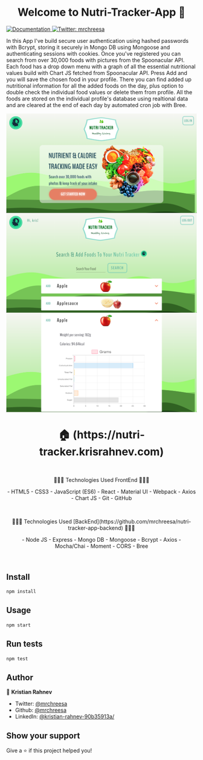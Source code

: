 <h1 align="center">Welcome to Nutri-Tracker-App 👋</h1>
<p>
  <a href="https://github.com/mrchreesa/nutri-tracker-app-frontend" target="_blank">
    <img alt="Documentation" src="https://img.shields.io/badge/documentation-yes-brightgreen.svg" />
  </a>
  <a href="https://twitter.com/mrchreesa" target="_blank">
    <img alt="Twitter: mrchreesa" src="https://img.shields.io/twitter/follow/mrchreesa.svg?style=social" />
  </a>
</p>

In this App I've build secure user authentication using hashed passwords with Bcrypt, storing it securely in Mongo DB using Mongoose and authenticating sessions with cookies. Once you've registered you can search from over 30,000 foods with pictures from the Spoonacular API. Each food has a drop down menu with a graph of all the essential nutritional values build with Chart JS fetched from Spoonacular API. Press Add and you will save the chosen food in your profile. There you can find added up nutritional information for all the added foods on the day, plus option to double check the individual food values or delete them from profile. All the foods are stored on the individual profile's database using realtional data and are cleared at the end of each day by automated cron job with Bree.

<img align="center" src="./preview 1.png" alt="preview" />
<img align="center" src="./preview 2.png" alt="preview" />
<img align="center" src="./preview 3.png" alt="preview" />

<h1 align="center"> 🏠 (https://nutri-tracker.krisrahnev.com) </h1>
</br>
<p align="center">
 🔶🔶🔶 Technologies Used FrontEnd 🔶🔶🔶
 </p>
<p align="center">
- HTML5
- CSS3
- JavaScript (ES6)
- React
- Material UI
- Webpack
- Axios
- Chart JS
- Git
- GitHub
</p>
</br>
<p align="center">
🔷🔷🔷 Technologies Used [BackEnd](https://github.com/mrchreesa/nutri-tracker-app-backend) 🔷🔷🔷
</p>
<p align="center">
- Node JS
- Express
- Mongo DB
- Mongoose
- Bcrypt
- Axios
- Mocha/Chai
- Moment
- CORS
- Bree
</p>

</br>

## Install

```sh
npm install
```

## Usage

```sh
npm start
```

## Run tests

```sh
npm test
```

## Author

👤 **Kristian Rahnev**

- Twitter: [@mrchreesa](https://twitter.com/mrchreesa)
- Github: [@mrchreesa](https://github.com/mrchreesa)
- LinkedIn: [@kristian-rahnev-90b35913a/](https://linkedin.com/in/kristian-rahnev-90b35913a/)

## Show your support

Give a ⭐️ if this project helped you!
